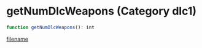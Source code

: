 # getNumDlcWeapons (Category dlc1)

```js
function getNumDlcWeapons(): int
```

[filename](getNumDlcWeapons_m.md ':include')